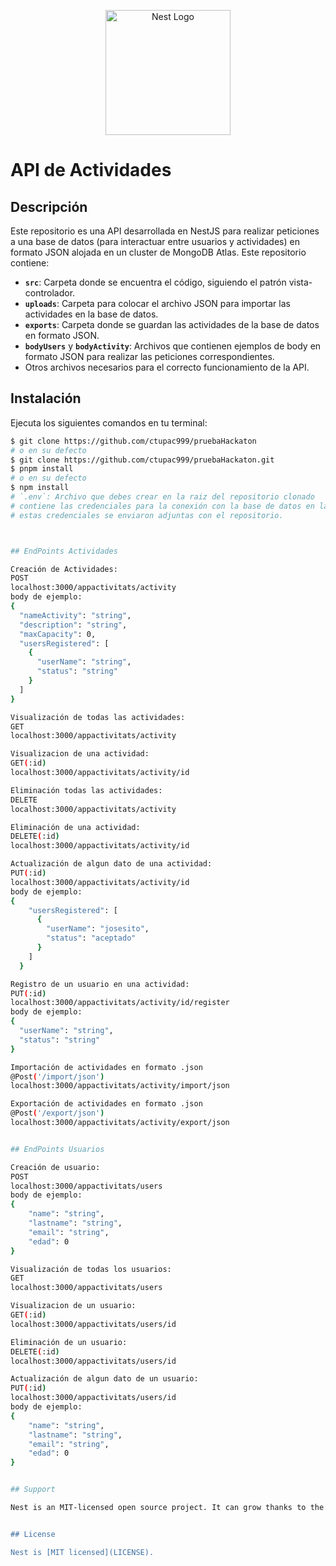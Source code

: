 <p align="center">
  <a href="http://nestjs.com/" target="blank">
    <img src="https://nestjs.com/img/logo-small.svg" width="200" alt="Nest Logo" />
  </a>
</p>

# API de Actividades

## Descripción

Este repositorio es una API desarrollada en NestJS para realizar peticiones a una base de datos (para interactuar entre usuarios y actividades) en formato JSON alojada en un cluster de MongoDB Atlas. Este repositorio contiene:

- **`src`**: Carpeta donde se encuentra el código, siguiendo el patrón vista-controlador.
- **`uploads`**: Carpeta para colocar el archivo JSON para importar las actividades en la base de datos.
- **`exports`**: Carpeta donde se guardan las actividades de la base de datos en formato JSON.
- **`bodyUsers`** y **`bodyActivity`**: Archivos que contienen ejemplos de body en formato JSON para realizar las peticiones correspondientes.
- Otros archivos necesarios para el correcto funcionamiento de la API.

## Instalación

Ejecuta los siguientes comandos en tu terminal:

```bash
$ git clone https://github.com/ctupac999/pruebaHackaton
# o en su defecto
$ git clone https://github.com/ctupac999/pruebaHackaton.git
$ pnpm install
# o en su defecto
$ npm install
# `.env`: Archivo que debes crear en la raiz del repositorio clonado 
# contiene las credenciales para la conexión con la base de datos en la nube de MongoDB Atlas
# estas credenciales se enviaron adjuntas con el repositorio.



## EndPoints Actividades

Creación de Actividades:
POST
localhost:3000/appactivitats/activity
body de ejemplo:
{
  "nameActivity": "string",
  "description": "string",
  "maxCapacity": 0,
  "usersRegistered": [
    {
      "userName": "string",
      "status": "string"
    }
  ]
}

Visualización de todas las actividades:
GET
localhost:3000/appactivitats/activity

Visualizacion de una actividad:
GET(:id)
localhost:3000/appactivitats/activity/id

Eliminación todas las actividades:
DELETE
localhost:3000/appactivitats/activity

Eliminación de una actividad:
DELETE(:id)
localhost:3000/appactivitats/activity/id

Actualización de algun dato de una actividad:
PUT(:id)
localhost:3000/appactivitats/activity/id
body de ejemplo:
{
    "usersRegistered": [
      {
        "userName": "josesito",
        "status": "aceptado"
      }
    ]
  }

Registro de un usuario en una actividad:
PUT(:id)
localhost:3000/appactivitats/activity/id/register
body de ejemplo:
{
  "userName": "string",
  "status": "string"
}

Importación de actividades en formato .json
@Post('/import/json')
localhost:3000/appactivitats/activity/import/json

Exportación de actividades en formato .json
@Post('/export/json')
localhost:3000/appactivitats/activity/export/json


## EndPoints Usuarios

Creación de usuario:
POST
localhost:3000/appactivitats/users
body de ejemplo:
{
    "name": "string",
    "lastname": "string",
    "email": "string",
    "edad": 0
}

Visualización de todas los usuarios:
GET
localhost:3000/appactivitats/users

Visualizacion de un usuario:
GET(:id)
localhost:3000/appactivitats/users/id

Eliminación de un usuario:
DELETE(:id)
localhost:3000/appactivitats/users/id

Actualización de algun dato de un usuario:
PUT(:id)
localhost:3000/appactivitats/users/id
body de ejemplo:
{
    "name": "string",
    "lastname": "string",
    "email": "string",
    "edad": 0
}


## Support

Nest is an MIT-licensed open source project. It can grow thanks to the sponsors and support by the amazing backers. If you'd like to join them, please [read more here](https://docs.nestjs.com/support).


## License

Nest is [MIT licensed](LICENSE).

